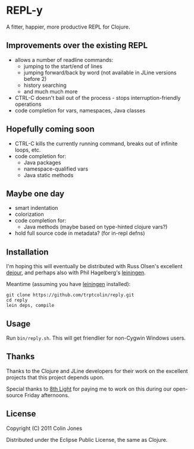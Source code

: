 # REPL-y

A fitter, happier, more productive REPL for Clojure.

## Improvements over the existing REPL
- allows a number of readline commands:
  - jumping to the start/end of lines
  - jumping forward/back by word (not available in JLine versions before 2)
  - history searching
  - and much much more
- CTRL-C doesn't bail out of the process - stops interruption-friendly operations
- code completion for vars, namespaces, Java classes

## Hopefully coming soon
- CTRL-C kills the currently running command, breaks out of infinite loops, etc.
- code completion for:
  - Java packages
  - namespace-qualified vars
  - Java static methods

## Maybe one day
- smart indentation
- colorization
- code completion for:
  - Java methods (maybe based on type-hinted clojure vars?)
- hold full source code in metadata? (for in-repl defns)

## Installation

I'm hoping this will eventually be distributed with Russ Olsen's excellent
[dejour](https://github.com/russolsen/dejour.git), and perhaps also with
Phil Hagelberg's [leiningen](https://github.com/technomancy/leiningen).

Meantime (assuming you have
[leiningen](https://github.com/technomancy/leiningen.git) installed):

    git clone https://github.com/trptcolin/reply.git
    cd reply
    lein deps, compile

## Usage

Run `bin/reply.sh`. This will get friendlier for non-Cygwin Windows users.

## Thanks

Thanks to the Clojure and JLine developers for their work on the
excellent projects that this project depends upon.

Special thanks to [8th Light](http://8thlight.com) for paying me to work on
this during our open-source Friday afternoons.


## License

Copyright (C) 2011 Colin Jones

Distributed under the Eclipse Public License, the same as Clojure.
